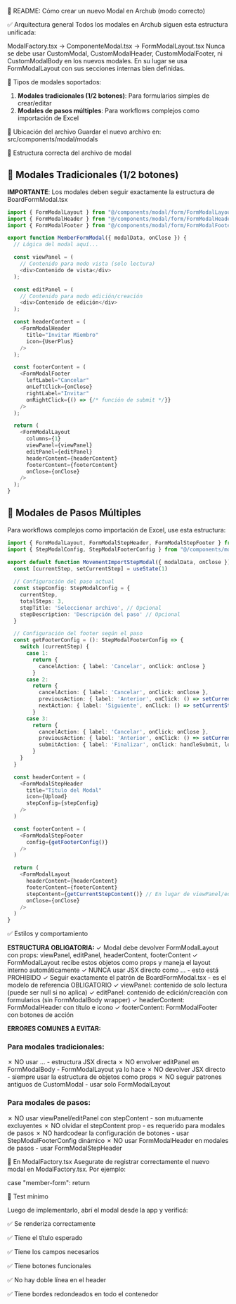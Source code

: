 🧩 README: Cómo crear un nuevo Modal en Archub (modo correcto)

✅ Arquitectura general
Todos los modales en Archub siguen esta estructura unificada:

ModalFactory.tsx → ComponenteModal.tsx → FormModalLayout.tsx
Nunca se debe usar CustomModal, CustomModalHeader, CustomModalFooter, ni CustomModalBody en los nuevos modales.
En su lugar se usa FormModalLayout con sus secciones internas bien definidas.

🔄 Tipos de modales soportados:
1. **Modales tradicionales (1/2 botones)**: Para formularios simples de crear/editar
2. **Modales de pasos múltiples**: Para workflows complejos como importación de Excel

📁 Ubicación del archivo
Guardar el nuevo archivo en: src/components/modal/modals

🧱 Estructura correcta del archivo de modal

## 📝 Modales Tradicionales (1/2 botones)
**IMPORTANTE**: Los modales deben seguir exactamente la estructura de BoardFormModal.tsx

```typescript
import { FormModalLayout } from "@/components/modal/form/FormModalLayout"
import { FormModalHeader } from "@/components/modal/form/FormModalHeader"
import { FormModalFooter } from "@/components/modal/form/FormModalFooter"

export function MemberFormModal({ modalData, onClose }) {
  // Lógica del modal aquí...

  const viewPanel = (
    // Contenido para modo vista (solo lectura)
    <div>Contenido de vista</div>
  );

  const editPanel = (
    // Contenido para modo edición/creación
    <div>Contenido de edición</div>
  );

  const headerContent = (
    <FormModalHeader 
      title="Invitar Miembro"
      icon={UserPlus}
    />
  );

  const footerContent = (
    <FormModalFooter
      leftLabel="Cancelar"
      onLeftClick={onClose}
      rightLabel="Invitar"
      onRightClick={() => {/* función de submit */}}
    />
  );

  return (
    <FormModalLayout
      columns={1}
      viewPanel={viewPanel}
      editPanel={editPanel}
      headerContent={headerContent}
      footerContent={footerContent}
      onClose={onClose}
    />
  );
}
```

## 🔄 Modales de Pasos Múltiples
Para workflows complejos como importación de Excel, use esta estructura:

```typescript
import { FormModalLayout, FormModalStepHeader, FormModalStepFooter } from "@/components/modal/form"
import { StepModalConfig, StepModalFooterConfig } from "@/components/modal/form/types"

export default function MovementImportStepModal({ modalData, onClose }) {
  const [currentStep, setCurrentStep] = useState(1)
  
  // Configuración del paso actual
  const stepConfig: StepModalConfig = {
    currentStep,
    totalSteps: 3,
    stepTitle: 'Seleccionar archivo', // Opcional
    stepDescription: 'Descripción del paso' // Opcional
  }

  // Configuración del footer según el paso
  const getFooterConfig = (): StepModalFooterConfig => {
    switch (currentStep) {
      case 1:
        return {
          cancelAction: { label: 'Cancelar', onClick: onClose }
        }
      case 2:
        return {
          cancelAction: { label: 'Cancelar', onClick: onClose },
          previousAction: { label: 'Anterior', onClick: () => setCurrentStep(1) },
          nextAction: { label: 'Siguiente', onClick: () => setCurrentStep(3) }
        }
      case 3:
        return {
          cancelAction: { label: 'Cancelar', onClick: onClose },
          previousAction: { label: 'Anterior', onClick: () => setCurrentStep(2) },
          submitAction: { label: 'Finalizar', onClick: handleSubmit, loading: isLoading }
        }
    }
  }

  const headerContent = (
    <FormModalStepHeader
      title="Título del Modal"
      icon={Upload}
      stepConfig={stepConfig}
    />
  )

  const footerContent = (
    <FormModalStepFooter
      config={getFooterConfig()}
    />
  )

  return (
    <FormModalLayout
      headerContent={headerContent}
      footerContent={footerContent}
      stepContent={getCurrentStepContent()} // En lugar de viewPanel/editPanel
      onClose={onClose}
    />
  )
}
```

✅ Estilos y comportamiento

**ESTRUCTURA OBLIGATORIA:**
✓ Modal debe devolver FormModalLayout con props: viewPanel, editPanel, headerContent, footerContent
✓ FormModalLayout recibe estos objetos como props y maneja el layout interno automáticamente
✓ NUNCA usar JSX directo como <FormModalLayout><FormModalHeader>... - esto está PROHIBIDO
✓ Seguir exactamente el patrón de BoardFormModal.tsx - es el modelo de referencia OBLIGATORIO
✓ viewPanel: contenido de solo lectura (puede ser null si no aplica)
✓ editPanel: contenido de edición/creación con formularios (sin FormModalBody wrapper)
✓ headerContent: FormModalHeader con título e icono
✓ footerContent: FormModalFooter con botones de acción

**ERRORES COMUNES A EVITAR:**

### Para modales tradicionales:
✗ NO usar <FormModalLayout><FormModalHeader>... - estructura JSX directa
✗ NO envolver editPanel en FormModalBody - FormModalLayout ya lo hace
✗ NO devolver JSX directo - siempre usar la estructura de objetos como props
✗ NO seguir patrones antiguos de CustomModal - usar solo FormModalLayout

### Para modales de pasos:
✗ NO usar viewPanel/editPanel con stepContent - son mutuamente excluyentes
✗ NO olvidar el stepContent prop - es requerido para modales de pasos
✗ NO hardcodear la configuración de botones - usar StepModalFooterConfig dinámico
✗ NO usar FormModalHeader en modales de pasos - usar FormModalStepHeader

🔁 En ModalFactory.tsx
Asegurate de registrar correctamente el nuevo modal en ModalFactory.tsx. Por ejemplo:

case "member-form":
  return <MemberFormModal />

🧪 Test mínimo

Luego de implementarlo, abrí el modal desde la app y verificá:

✅ Se renderiza correctamente

✅ Tiene el título esperado

✅ Tiene los campos necesarios

✅ Tiene botones funcionales

✅ No hay doble línea en el header

✅ Tiene bordes redondeados en todo el contenedor